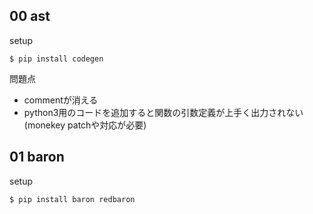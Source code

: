 ## 00 ast

setup

```
$ pip install codegen
```

問題点

- commentが消える
- python3用のコードを追加すると関数の引数定義が上手く出力されない(monekey patchや対応が必要)


## 01 baron

setup

```
$ pip install baron redbaron
```

